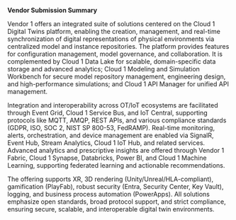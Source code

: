**Vendor Submission Summary**

Vendor 1 offers an integrated suite of solutions centered on the Cloud 1 Digital Twins platform, enabling the creation, management, and real-time synchronization of digital representations of physical environments via centralized model and instance repositories. The platform provides features for configuration management, model governance, and collaboration. It is complemented by Cloud 1 Data Lake for scalable, domain-specific data storage and advanced analytics; Cloud 1 Modeling and Simulation Workbench for secure model repository management, engineering design, and high-performance simulations; and Cloud 1 API Manager for unified API management.

Integration and interoperability across OT/IoT ecosystems are facilitated through Event Grid, Cloud 1 Service Bus, and IoT Central, supporting protocols like MQTT, AMQP, REST APIs, and various compliance standards (GDPR, ISO, SOC 2, NIST SP 800-53, FedRAMP). Real-time monitoring, alerts, orchestration, and device management are enabled via SignalR, Event Hub, Stream Analytics, Cloud 1 IoT Hub, and related services. Advanced analytics and prescriptive insights are offered through Vendor 1 Fabric, Cloud 1 Synapse, Databricks, Power BI, and Cloud 1 Machine Learning, supporting federated learning and actionable recommendations.

The offering supports XR, 3D rendering (Unity/Unreal/HLA-compliant), gamification (PlayFab), robust security (Entra, Security Center, Key Vault), logging, and business process automation (PowerApps). All solutions emphasize open standards, broad protocol support, and strict compliance, ensuring secure, scalable, and interoperable digital twin environments.